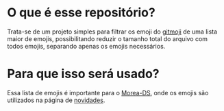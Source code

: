 # O que é esse repositório?

Trata-se de um projeto simples para filtrar os emoji do [gitmoji](https://gitmoji.dev/) de uma lista maior de emojis, possibilitando reduzir o tamanho total do arquivo com todos emojis, separando apenas os emojis necessários.

# Para que isso será usado?

Essa lista de emojis é importante para o [Morea-DS](https://morea-ifs.org), onde os emojis são utilizados na página de [novidades](https://morea-ifs.org/news).
